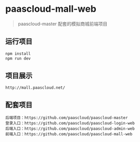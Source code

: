 # paascloud-mall-web

> paascloud-master 配套的模拟商城前端项目

## 运行项目

``` bash
npm install
npm run dev
```

## 项目展示

```
http://mall.paascloud.net/
```

## 配套项目

```
后端项目：https://github.com/paascloud/paascloud-master
登录入口：https://github.com/paascloud/paascloud-login-web
后端入口：https://github.com/paascloud/paascloud-admin-web
前端入口：https://github.com/paascloud/paascloud-mall-web
```
